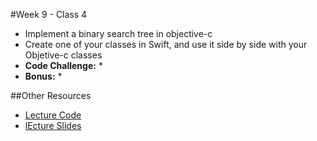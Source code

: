 #Week 9 - Class 4
* Implement a binary search tree in objective-c
* Create one of your classes in Swift, and use it side by side with your Objetive-c classes
* **Code Challenge:** 
	* 
* **Bonus:** 
	* 

##Other Resources
* [Lecture Code](lecture-code/)
* [lEcture Slides](lecture-slides/)